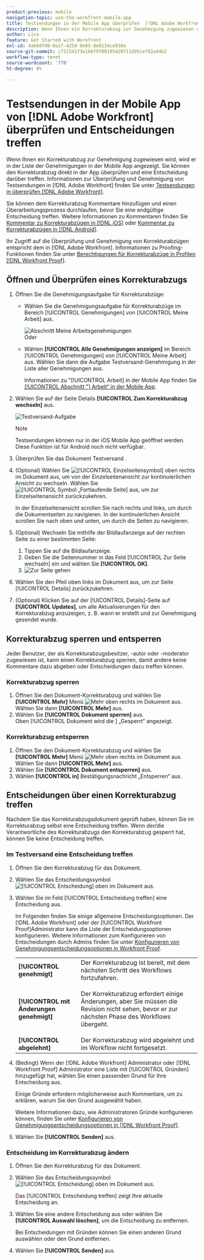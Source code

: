 ```yaml
---
product-previous: mobile
navigation-topic: use-the-workfront-mobile-app
title: Testsendungen in der Mobile App überprüfen  [!DNL Adobe Workfront]  Entscheidungen treffen
description: Wenn Ihnen ein Korrekturabzug zur Genehmigung zugewiesen wird, wird er in der Liste der Genehmigungen in der Mobile App angezeigt. Sie können den Korrekturabzug direkt in der App überprüfen und eine Entscheidung darüber treffen.
author: Lisa
feature: Get Started with Workfront
exl-id: 4ab8dfd0-0a1f-425d-9e05-8e8134ce930a
source-git-commit: c711541f3e166f9700195420711d95ce782a44b2
workflow-type: tm+mt
source-wordcount: '770'
ht-degree: 0%

---
```


# Testsendungen in der Mobile App von [!DNL Adobe Workfront] überprüfen und Entscheidungen treffen

Wenn Ihnen ein Korrekturabzug zur Genehmigung zugewiesen wird, wird er in der Liste der Genehmigungen in der Mobile App angezeigt. Sie können den Korrekturabzug direkt in der App überprüfen und eine Entscheidung darüber treffen. Informationen zur Überprüfung und Genehmigung von Testsendungen in [!DNL Adobe Workfront] finden Sie unter [Testsendungen in überprüfen [!DNL Adobe Workfront]](../../../review-and-approve-work/proofing/reviewing-proofs-within-workfront/review-proofs-in-wf.md).

Sie können dem Korrekturabzug Kommentare hinzufügen und einen Überarbeitungsprozess durchlaufen, bevor Sie eine endgültige Entscheidung treffen. Weitere Informationen zu Kommentaren finden Sie [Kommentar zu Korrekturabzügen in [!DNL iOS]](../../../workfront-basics/mobile-apps/using-the-workfront-mobile-app/comment-on-proofs-ios.md) oder [Kommentar zu Korrekturabzügen in [!DNL Android]](../../../workfront-basics/mobile-apps/using-the-workfront-mobile-app/comment-on-proofs-android.md).

Ihr Zugriff auf die Überprüfung und Genehmigung von Korrekturabzügen entspricht dem in [!DNL Adobe Workfront]. Informationen zu Proofing-Funktionen finden Sie unter [Berechtigungen für Korrekturabzüge in Profilen [!DNL Workfront Proof]](../../../workfront-proof/wp-acct-admin/account-settings/proof-perm-profiles-in-wp.md).

## Öffnen und Überprüfen eines Korrekturabzugs

1. Öffnen Sie die Genehmigungsaufgabe für Korrekturabzüge:

   * Wählen Sie die Genehmigungsaufgabe für Korrekturabzüge im Bereich [!UICONTROL Genehmigungen] von [!UICONTROL Meine Arbeit] aus.

     ![Abschnitt Meine Arbeitsgenehmigungen](assets/mobile-mywork-approvals-338x482.png)\
      Oder

   * Wählen **[!UICONTROL Alle Genehmigungen anzeigen]** im Bereich [!UICONTROL Genehmigungen] von [!UICONTROL Meine Arbeit] aus. Wählen Sie dann die Aufgabe Testversand-Genehmigung in der Liste aller Genehmigungen aus.

     Informationen zu &quot;[!UICONTROL  Arbeit] in der Mobile App finden Sie [[!UICONTROL  Abschnitt &quot;] Arbeit“ in der Mobile App](../../../workfront-basics/mobile-apps/using-the-workfront-mobile-app/my-work-section-mobile.md).

1. Wählen Sie auf der Seite Details **[!UICONTROL Zum Korrekturabzug wechseln]** aus.

   ![Testversand-Aufgabe](assets/mobile-prooftask1-338x516.png)

   >[!NOTE]
   >
   >Testsendungen können nur in der iOS Mobile App geöffnet werden. Diese Funktion ist für Android noch nicht verfügbar.

1. Überprüfen Sie das Dokument Testversand .
1. (Optional) Wählen Sie ![[!UICONTROL Einzelseitensymbol]](assets/mobile-proofpagingicon1-25x36.png) oben rechts im Dokument aus, um von der Einzelseitenansicht zur kontinuierlichen Ansicht zu wechseln. Wählen Sie ![[!UICONTROL Symbol „Fortlaufende Seite]](assets/mobile-proofpagingicon2-25x25.png) aus, um zur Einzelseitenansicht zurückzukehren.

   In der Einzelseitenansicht scrollen Sie nach rechts und links, um durch die Dokumentseiten zu navigieren. In der kontinuierlichen Ansicht scrollen Sie nach oben und unten, um durch die Seiten zu navigieren.

1. (Optional) Wechseln Sie mithilfe der Bildlaufanzeige auf der rechten Seite zu einer bestimmten Seite:

   1. Tippen Sie auf die Bildlaufanzeige.
   1. Geben Sie die Seitennummer in das Feld [!UICONTROL Zur Seite wechseln] ein und wählen Sie **[!UICONTROL OK]**.
   1. ![Zur Seite gehen](assets/mobile-gotopage-350x224.png)

1. Wählen Sie den Pfeil oben links im Dokument aus, um zur Seite [!UICONTROL Details] zurückzukehren.
1. (Optional) Klicken Sie auf der [!UICONTROL Details]-Seite auf **[!UICONTROL Updates]**, um alle Aktualisierungen für den Korrekturabzug anzuzeigen, z. B. wann er erstellt und zur Genehmigung gesendet wurde.

## Korrekturabzug sperren und entsperren

Jeder Benutzer, der als Korrekturabzugsbesitzer, -autor oder -moderator zugewiesen ist, kann einen Korrekturabzug sperren, damit andere keine Kommentare dazu abgeben oder Entscheidungen dazu treffen können.

### Korrekturabzug sperren

1. Öffnen Sie den Dokument-Korrekturabzug und wählen Sie **[!UICONTROL Mehr]** Menü ![Mehr](assets/mobile-verticalmoremenu-20x33.png) oben rechts im Dokument aus. Wählen Sie dann **[!UICONTROL Mehr]** aus.
1. Wählen Sie **[!UICONTROL Dokument sperren]** aus.\
   Oben [!UICONTROL  Dokument wird die ] „Gesperrt“ angezeigt.

### Korrekturabzug entsperren

1. Öffnen Sie den Dokument-Korrekturabzug und wählen Sie **[!UICONTROL Mehr]** Menü ![Mehr](assets/mobile-verticalmoremenu-20x33.png) oben rechts im Dokument aus. Wählen Sie dann **[!UICONTROL Mehr]** aus.
1. Wählen Sie **[!UICONTROL Dokument entsperren]** aus.
1. Wählen **[!UICONTROL in]** Bestätigungsnachricht „Entsperren“ aus.

## Entscheidungen über einen Korrekturabzug treffen

Nachdem Sie das Korrekturabzugsdokument geprüft haben, können Sie im Korrekturabzug selbst eine Entscheidung treffen. Wenn der/die Verantwortliche des Korrekturabzugs den Korrekturabzug gesperrt hat, können Sie keine Entscheidung treffen.

### Im Testversand eine Entscheidung treffen

1. Öffnen Sie den Korrekturabzug für das Dokument.
1. Wählen Sie das Entscheidungssymbol ![[!UICONTROL Entscheidung] oben ](assets/mobile-proofcheckmarkdecisionicon-30x30.png) im Dokument aus.
1. Wählen Sie im Feld [!UICONTROL Entscheidung treffen] eine Entscheidung aus.

   Im Folgenden finden Sie einige allgemeine Entscheidungsoptionen. Der [!DNL Adobe Workfront] oder der [!UICONTROL Workfront Proof]Administrator kann die Liste der Entscheidungsoptionen konfigurieren. Weitere Informationen zum Konfigurieren von Entscheidungen durch Admins finden Sie unter [Konfigurieren von Genehmigungsentscheidungsoptionen in Workfront Proof](../../../workfront-proof/wp-acct-admin/account-settings/configure-approval-decision-in-wp.md).

   <table style="table-layout:auto"> 
    <col> 
    <col> 
    <tbody> 
     <tr> 
      <td role="rowheader"><strong>[!UICONTROL genehmigt]</strong></td> 
      <td>Der Korrekturabzug ist bereit, mit dem nächsten Schritt des Workflows fortzufahren.</td> 
     </tr> 
     <tr> 
      <td role="rowheader"><strong>[!UICONTROL mit Änderungen genehmigt]</strong></td> 
      <td> <p>Der Korrekturabzug erfordert einige Änderungen, aber Sie müssen die Revision nicht sehen, bevor er zur nächsten Phase des Workflows übergeht.</p> </td> 
     </tr> 
     <tr> 
      <td role="rowheader"><strong>[!UICONTROL abgelehnt]</strong></td> 
      <td>Der Korrekturabzug wird abgelehnt und im Workflow nicht fortgesetzt.</td> 
     </tr> 
    </tbody> 
   </table>

1. (Bedingt) Wenn der [!DNL Adobe Workfront] Administrator oder [!DNL Workfront Proof] Administrator eine Liste mit [!UICONTROL Gründen] hinzugefügt hat, wählen Sie einen passenden Grund für Ihre Entscheidung aus.

   Einige Gründe erfordern möglicherweise auch Kommentare, um zu erklären, warum Sie den Grund ausgewählt haben.

   Weitere Informationen dazu, wie Administratoren Gründe konfigurieren können, finden Sie unter [Konfigurieren von Genehmigungsentscheidungsoptionen in [!DNL Workfront Proof]](../../../workfront-proof/wp-acct-admin/account-settings/configure-approval-decision-in-wp.md).

1. Wählen Sie **[!UICONTROL Senden]** aus.

### Entscheidung im Korrekturabzug ändern

1. Öffnen Sie den Korrekturabzug für das Dokument.
1. Wählen Sie das Entscheidungssymbol ![[!UICONTROL Entscheidung] oben ](assets/mobile-proofcheckmarkdecisionicon-30x30.png) im Dokument aus.

   Das [!UICONTROL Entscheidung treffen] zeigt Ihre aktuelle Entscheidung an.

1. Wählen Sie eine andere Entscheidung aus oder wählen Sie **[!UICONTROL Auswahl löschen]**, um die Entscheidung zu entfernen.

   Bei Entscheidungen mit Gründen können Sie einen anderen Grund auswählen oder den Grund entfernen.

1. Wählen Sie **[!UICONTROL Senden]** aus.
